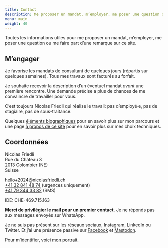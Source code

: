 ```yaml
---
title: Contact
description: Me proposer un mandat, m’employer, me poser une question ou me faire part d’une remarque.
menu: main
weight: 40
---
```


Toutes les informations utiles pour me proposer un mandat, m’employer, me poser une question ou me faire part d’une remarque sur ce site.

## M’engager

Je favorise les mandats de consultant de quelques jours (répartis sur quelques semaines). Tous mes travaux sont facturés au forfait.

Je souhaite recevoir la description d’un éventuel mandat *avant* une première rencontre. Une demande précise a plus de chances de me convaincre de travailler pour vous.

C’est toujours Nicolas Friedli qui réalise le travail: pas d’employé·e, pas de stagiaire, pas de sous-traitance.

Quelques [éléments biographiques](/bio/) pour en savoir plus sur mon parcours et une page [à propos de ce site](/about/) pour en savoir plus sur mes choix techniques.

## Coordonnées

Nicolas Friedli  
Rue du Château 3  
2013 Colombier (NE)  
Suisse

[hello+2024@nicolasfriedli.ch](mailto:hello+2024@nicolasfriedli.ch)  
[+41 32 841 48 74](tel:+41328414874) (urgences uniquement)  
[+41 79 344 33 82](tel:+41793443382) (SMS)

IDE: CHE-469.715.163

**Merci de privilégier le mail pour un premier contact.** Je ne réponds pas aux messages envoyés sur WhatsApp.

Je ne suis pas présent sur les réseaux sociaux, Instagram, LinkedIn ou Twitter. Et j’ai une présence passive sur [Facebook](https://www.facebook.com/frdl.ch/) et [Mastodon](https://mastodon.social/@friedli).

Pour m’identifier, voici [mon portrait](/images/nicolas-friedli.jpg "Portrait de Nicolas Friedli").
